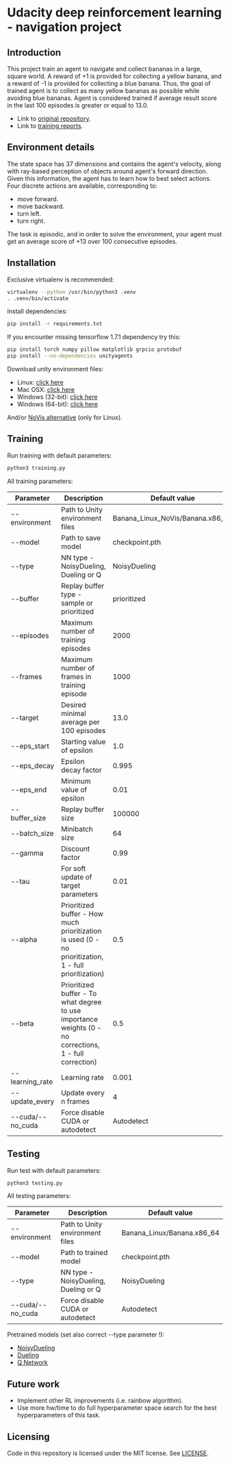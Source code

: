 # Udacity deep reinforcement learning - navigation project

## Introduction

This project train an agent to navigate and collect bananas in a large, square world. 
A reward of +1 is provided for collecting a yellow banana, and a reward of -1 is provided for collecting a blue banana.
Thus, the goal of trained agent is to collect as many yellow bananas as possible while avoiding blue bananas.
Agent is considered trained if average result score in the last 100 episodes is greater or equal to 13.0.  

* Link to [original repository](https://github.com/udacity/deep-reinforcement-learning/tree/master/p1_navigation).
* Link to [training reports](Report.md).

## Environment details

The state space has 37 dimensions and contains the agent's velocity, along with ray-based perception of objects around agent's forward direction. Given this information, the agent has to learn how to best select actions. Four discrete actions are available, corresponding to:

* move forward.
* move backward.
* turn left.
* turn right.

The task is episodic, and in order to solve the environment, your agent must get an average score of +13 over 100 consecutive episodes.

## Installation

Exclusive virtualenv is recommended:

```bash
virtualenv --python /usr/bin/python3 .venv
. .venv/bin/activate
``` 

Install dependencies:
```bash
pip install -r requirements.txt
```

If you encounter missing tensorflow 1.7.1 dependency try this:
```bash
pip install torch numpy pillow matplotlib grpcio protobuf
pip install --no-dependencies unityagents
```

Download unity environment files:

- Linux: [click here](https://s3-us-west-1.amazonaws.com/udacity-drlnd/P1/Banana/Banana_Linux.zip)
- Mac OSX: [click here](https://s3-us-west-1.amazonaws.com/udacity-drlnd/P1/Banana/Banana.app.zip)
- Windows (32-bit): [click here](https://s3-us-west-1.amazonaws.com/udacity-drlnd/P1/Banana/Banana_Windows_x86.zip)
- Windows (64-bit): [click here](https://s3-us-west-1.amazonaws.com/udacity-drlnd/P1/Banana/Banana_Windows_x86_64.zip)

And/or [NoVis alternative](https://s3-us-west-1.amazonaws.com/udacity-drlnd/P1/Banana/Banana_Linux_NoVis.zip) (only for Linux).

## Training

Run training with default parameters:

```bash
python3 training.py
```

All training parameters:

|Parameter|Description|Default value|
|---|---|---|
|--environment|Path to Unity environment files|Banana_Linux_NoVis/Banana.x86_64|
|--model|Path to save model|checkpoint.pth|
|--type|NN type - NoisyDueling, Dueling or Q|NoisyDueling|
|--buffer|Replay buffer type - sample or prioritized|prioritized|
|--episodes|Maximum number of training episodes|2000|
|--frames|Maximum number of frames in training episode|1000|
|--target|Desired minimal average per 100 episodes|13.0|
|--eps_start|Starting value of epsilon|1.0|
|--eps_decay|Epsilon decay factor|0.995|
|--eps_end|Minimum value of epsilon|0.01|
|--buffer_size|Replay buffer size|100000|
|--batch_size|Minibatch size|64|
|--gamma|Discount factor|0.99|
|--tau|For soft update of target parameters|0.01|
|--alpha|Prioritized buffer - How much prioritization is used (0 - no prioritization, 1 - full prioritization)|0.5|
|--beta|Prioritized buffer - To what degree to use importance weights (0 - no corrections, 1 - full correction)|0.5|
|--learning_rate|Learning rate|0.001|
|--update_every|Update every n frames|4|
|--cuda/--no_cuda|Force disable CUDA or autodetect|Autodetect|

## Testing

Run test with default parameters:

```bash
python3 testing.py
```

All testing parameters:

|Parameter|Description|Default value|
|---|---|---|
|--environment|Path to Unity environment files|Banana_Linux/Banana.x86_64|
|--model|Path to trained model|checkpoint.pth|
|--type|NN type - NoisyDueling, Dueling or Q|NoisyDueling|
|--cuda/--no_cuda|Force disable CUDA or autodetect|Autodetect|

Pretrained models (set also correct --type parameter !):

* [NoisyDueling](models/nd.pth)
* [Dueling](models/d.pth)
* [Q Network](models/q.pth)

## Future work

- Implement other RL improvements (i.e. rainbow algorithm).
- Use more hw/time to do full hyperparameter space search for the best hyperparameters of this task.

## Licensing

Code in this repository is licensed under the MIT license. See [LICENSE](LICENSE).
